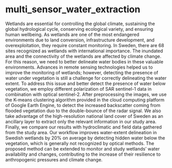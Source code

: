 # multi_sensor_water_extraction
Wetlands are essential for controlling the global climate, sustaining the global hydrological cycle, conserving ecological variety, and ensuring human wellbeing. As wetlands are one of the most endangered environments due to land conversion, infrastructure development, and overexploitation, they require constant monitoring. In Sweden, there are 68 sites recognized as wetlands with international importance. The inundated area and the connectivity of the wetlands are affected by climate change. For this reason, we need to better delineate water bodies in these valuable environments. Advances in remote sensing technologies helped us to improve the monitoring of wetlands; however, detecting the presence of water under vegetation is still a challenge for correctly delineating the water extent. To address this issue and better detect the presence of water below vegetation, we employ different polarization of SAR sentinel-1 data in combination with optical sentinel-2. After preprocessing the images, we use the K-means clustering algorithm provided in the cloud computing platform of Google Earth Engine, to detect the increased backscatter coming from flooded vegetation duo to the double-bounce of the radar signal. We also take advantage of the high-resolution national land cover of Sweden as an ancillary layer to extract only the relevant information in our study area. Finally, we compare our results with hydroclimatic and field data gathered from the study area. Our workflow improves water-extent delineation in Swedish wetlands by 20% on average by detecting hidden water below the vegetation, which is generally not recognized by optical methods. The proposed method can be extended to monitor and study wetlands’ water availability and changes, contributing to the increase of their resilience to anthropogenic pressures and climate change.

